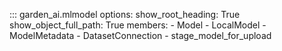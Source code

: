 ::: garden_ai.mlmodel
	options:
		show_root_heading: True
		show_object_full_path: True
		members:
			- Model
			- LocalModel
			- ModelMetadata
			- DatasetConnection
			- stage_model_for_upload
